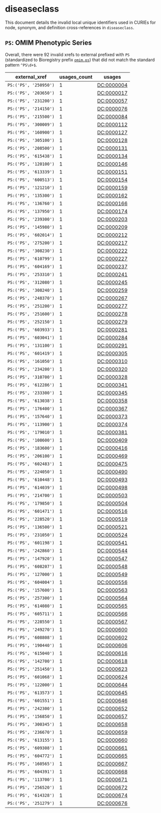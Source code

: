 # diseaseclass

This document details the invalid local unique identifiers used in CURIEs
for node, synonym, and definition cross-references in `diseaseclass`.


## `PS`: OMIM Phenotypic Series

Overall, there were 92 invalid
xrefs to external prefixed with `PS` (standardized to Bioregistry
prefix [`omim.ps`](https://bioregistry.io/omim.ps)) that
did not match the standard pattern `^PS\d+$`.

| external_xref         |   usages_count | usages                                                  |
|-----------------------|----------------|---------------------------------------------------------|
| `PS:('PS', '250950')` |              1 | [DC:0000004](http://purl.obolibrary.org/obo/DC_0000004) |
| `PS:('PS', '203650')` |              1 | [DC:0000017](http://purl.obolibrary.org/obo/DC_0000017) |
| `PS:('PS', '231200')` |              1 | [DC:0000057](http://purl.obolibrary.org/obo/DC_0000057) |
| `PS:('PS', '214150')` |              1 | [DC:0000076](http://purl.obolibrary.org/obo/DC_0000076) |
| `PS:('PS', '215500')` |              1 | [DC:0000084](http://purl.obolibrary.org/obo/DC_0000084) |
| `PS:('PS', '300009')` |              1 | [DC:0000112](http://purl.obolibrary.org/obo/DC_0000112) |
| `PS:('PS', '160900')` |              1 | [DC:0000127](http://purl.obolibrary.org/obo/DC_0000127) |
| `PS:('PS', '305100')` |              1 | [DC:0000128](http://purl.obolibrary.org/obo/DC_0000128) |
| `PS:('PS', '208500')` |              1 | [DC:0000131](http://purl.obolibrary.org/obo/DC_0000131) |
| `PS:('PS', '615438')` |              1 | [DC:0000134](http://purl.obolibrary.org/obo/DC_0000134) |
| `PS:('PS', '120100')` |              1 | [DC:0000146](http://purl.obolibrary.org/obo/DC_0000146) |
| `PS:('PS', '613339')` |              1 | [DC:0000151](http://purl.obolibrary.org/obo/DC_0000151) |
| `PS:('PS', '600513')` |              1 | [DC:0000154](http://purl.obolibrary.org/obo/DC_0000154) |
| `PS:('PS', '121210')` |              1 | [DC:0000159](http://purl.obolibrary.org/obo/DC_0000159) |
| `PS:('PS', '135300')` |              1 | [DC:0000162](http://purl.obolibrary.org/obo/DC_0000162) |
| `PS:('PS', '136760')` |              1 | [DC:0000166](http://purl.obolibrary.org/obo/DC_0000166) |
| `PS:('PS', '137950')` |              1 | [DC:0000174](http://purl.obolibrary.org/obo/DC_0000174) |
| `PS:('PS', '239300')` |              1 | [DC:0000203](http://purl.obolibrary.org/obo/DC_0000203) |
| `PS:('PS', '145980')` |              1 | [DC:0000209](http://purl.obolibrary.org/obo/DC_0000209) |
| `PS:('PS', '602014')` |              1 | [DC:0000212](http://purl.obolibrary.org/obo/DC_0000212) |
| `PS:('PS', '275200')` |              1 | [DC:0000217](http://purl.obolibrary.org/obo/DC_0000217) |
| `PS:('PS', '308230')` |              1 | [DC:0000222](http://purl.obolibrary.org/obo/DC_0000222) |
| `PS:('PS', '610799')` |              1 | [DC:0000227](http://purl.obolibrary.org/obo/DC_0000227) |
| `PS:('PS', '604169')` |              1 | [DC:0000237](http://purl.obolibrary.org/obo/DC_0000237) |
| `PS:('PS', '253310')` |              1 | [DC:0000241](http://purl.obolibrary.org/obo/DC_0000241) |
| `PS:('PS', '312080')` |              1 | [DC:0000245](http://purl.obolibrary.org/obo/DC_0000245) |
| `PS:('PS', '308240')` |              1 | [DC:0000259](http://purl.obolibrary.org/obo/DC_0000259) |
| `PS:('PS', '248370')` |              1 | [DC:0000267](http://purl.obolibrary.org/obo/DC_0000267) |
| `PS:('PS', '251200')` |              1 | [DC:0000277](http://purl.obolibrary.org/obo/DC_0000277) |
| `PS:('PS', '251600')` |              1 | [DC:0000278](http://purl.obolibrary.org/obo/DC_0000278) |
| `PS:('PS', '252150')` |              1 | [DC:0000279](http://purl.obolibrary.org/obo/DC_0000279) |
| `PS:('PS', '603933')` |              1 | [DC:0000281](http://purl.obolibrary.org/obo/DC_0000281) |
| `PS:('PS', '603041')` |              1 | [DC:0000284](http://purl.obolibrary.org/obo/DC_0000284) |
| `PS:('PS', '131100')` |              1 | [DC:0000291](http://purl.obolibrary.org/obo/DC_0000291) |
| `PS:('PS', '601419')` |              1 | [DC:0000305](http://purl.obolibrary.org/obo/DC_0000305) |
| `PS:('PS', '161050')` |              1 | [DC:0000310](http://purl.obolibrary.org/obo/DC_0000310) |
| `PS:('PS', '234200')` |              1 | [DC:0000320](http://purl.obolibrary.org/obo/DC_0000320) |
| `PS:('PS', '310700')` |              1 | [DC:0000328](http://purl.obolibrary.org/obo/DC_0000328) |
| `PS:('PS', '612286')` |              1 | [DC:0000341](http://purl.obolibrary.org/obo/DC_0000341) |
| `PS:('PS', '233300')` |              1 | [DC:0000345](http://purl.obolibrary.org/obo/DC_0000345) |
| `PS:('PS', '613038')` |              1 | [DC:0000358](http://purl.obolibrary.org/obo/DC_0000358) |
| `PS:('PS', '176400')` |              1 | [DC:0000367](http://purl.obolibrary.org/obo/DC_0000367) |
| `PS:('PS', '157640')` |              1 | [DC:0000373](http://purl.obolibrary.org/obo/DC_0000373) |
| `PS:('PS', '113900')` |              1 | [DC:0000374](http://purl.obolibrary.org/obo/DC_0000374) |
| `PS:('PS', '179010')` |              1 | [DC:0000381](http://purl.obolibrary.org/obo/DC_0000381) |
| `PS:('PS', '108600')` |              1 | [DC:0000409](http://purl.obolibrary.org/obo/DC_0000409) |
| `PS:('PS', '183600')` |              1 | [DC:0000416](http://purl.obolibrary.org/obo/DC_0000416) |
| `PS:('PS', '206100')` |              1 | [DC:0000469](http://purl.obolibrary.org/obo/DC_0000469) |
| `PS:('PS', '602483')` |              1 | [DC:0000475](http://purl.obolibrary.org/obo/DC_0000475) |
| `PS:('PS', '224050')` |              1 | [DC:0000490](http://purl.obolibrary.org/obo/DC_0000490) |
| `PS:('PS', '610448')` |              1 | [DC:0000493](http://purl.obolibrary.org/obo/DC_0000493) |
| `PS:('PS', '614039')` |              1 | [DC:0000498](http://purl.obolibrary.org/obo/DC_0000498) |
| `PS:('PS', '214700')` |              1 | [DC:0000503](http://purl.obolibrary.org/obo/DC_0000503) |
| `PS:('PS', '179850')` |              1 | [DC:0000504](http://purl.obolibrary.org/obo/DC_0000504) |
| `PS:('PS', '601471')` |              1 | [DC:0000516](http://purl.obolibrary.org/obo/DC_0000516) |
| `PS:('PS', '228520')` |              1 | [DC:0000519](http://purl.obolibrary.org/obo/DC_0000519) |
| `PS:('PS', '136500')` |              1 | [DC:0000521](http://purl.obolibrary.org/obo/DC_0000521) |
| `PS:('PS', '231050')` |              1 | [DC:0000524](http://purl.obolibrary.org/obo/DC_0000524) |
| `PS:('PS', '601198')` |              1 | [DC:0000541](http://purl.obolibrary.org/obo/DC_0000541) |
| `PS:('PS', '242860')` |              1 | [DC:0000544](http://purl.obolibrary.org/obo/DC_0000544) |
| `PS:('PS', '147920')` |              1 | [DC:0000547](http://purl.obolibrary.org/obo/DC_0000547) |
| `PS:('PS', '608207')` |              1 | [DC:0000548](http://purl.obolibrary.org/obo/DC_0000548) |
| `PS:('PS', '127000')` |              1 | [DC:0000549](http://purl.obolibrary.org/obo/DC_0000549) |
| `PS:('PS', '604004')` |              1 | [DC:0000556](http://purl.obolibrary.org/obo/DC_0000556) |
| `PS:('PS', '157600')` |              1 | [DC:0000563](http://purl.obolibrary.org/obo/DC_0000563) |
| `PS:('PS', '257300')` |              1 | [DC:0000564](http://purl.obolibrary.org/obo/DC_0000564) |
| `PS:('PS', '614080')` |              1 | [DC:0000565](http://purl.obolibrary.org/obo/DC_0000565) |
| `PS:('PS', '605711')` |              1 | [DC:0000566](http://purl.obolibrary.org/obo/DC_0000566) |
| `PS:('PS', '228550')` |              1 | [DC:0000567](http://purl.obolibrary.org/obo/DC_0000567) |
| `PS:('PS', '249270')` |              1 | [DC:0000600](http://purl.obolibrary.org/obo/DC_0000600) |
| `PS:('PS', '608808')` |              1 | [DC:0000602](http://purl.obolibrary.org/obo/DC_0000602) |
| `PS:('PS', '190440')` |              1 | [DC:0000606](http://purl.obolibrary.org/obo/DC_0000606) |
| `PS:('PS', '615040')` |              1 | [DC:0000616](http://purl.obolibrary.org/obo/DC_0000616) |
| `PS:('PS', '142700')` |              1 | [DC:0000618](http://purl.obolibrary.org/obo/DC_0000618) |
| `PS:('PS', '251450')` |              1 | [DC:0000623](http://purl.obolibrary.org/obo/DC_0000623) |
| `PS:('PS', '601068')` |              1 | [DC:0000624](http://purl.obolibrary.org/obo/DC_0000624) |
| `PS:('PS', '122000')` |              1 | [DC:0000644](http://purl.obolibrary.org/obo/DC_0000644) |
| `PS:('PS', '613573')` |              1 | [DC:0000645](http://purl.obolibrary.org/obo/DC_0000645) |
| `PS:('PS', '601551')` |              1 | [DC:0000646](http://purl.obolibrary.org/obo/DC_0000646) |
| `PS:('PS', '242300')` |              1 | [DC:0000652](http://purl.obolibrary.org/obo/DC_0000652) |
| `PS:('PS', '156850')` |              1 | [DC:0000657](http://purl.obolibrary.org/obo/DC_0000657) |
| `PS:('PS', '300345')` |              1 | [DC:0000658](http://purl.obolibrary.org/obo/DC_0000658) |
| `PS:('PS', '236670')` |              1 | [DC:0000659](http://purl.obolibrary.org/obo/DC_0000659) |
| `PS:('PS', '613155')` |              1 | [DC:0000660](http://purl.obolibrary.org/obo/DC_0000660) |
| `PS:('PS', '609308')` |              1 | [DC:0000661](http://purl.obolibrary.org/obo/DC_0000661) |
| `PS:('PS', '604772')` |              1 | [DC:0000665](http://purl.obolibrary.org/obo/DC_0000665) |
| `PS:('PS', '160565')` |              1 | [DC:0000667](http://purl.obolibrary.org/obo/DC_0000667) |
| `PS:('PS', '604391')` |              1 | [DC:0000668](http://purl.obolibrary.org/obo/DC_0000668) |
| `PS:('PS', '113700')` |              1 | [DC:0000671](http://purl.obolibrary.org/obo/DC_0000671) |
| `PS:('PS', '256520')` |              1 | [DC:0000672](http://purl.obolibrary.org/obo/DC_0000672) |
| `PS:('PS', '614328')` |              1 | [DC:0000674](http://purl.obolibrary.org/obo/DC_0000674) |
| `PS:('PS', '251279')` |              1 | [DC:0000676](http://purl.obolibrary.org/obo/DC_0000676) |

